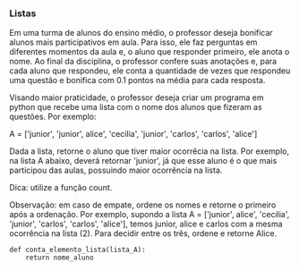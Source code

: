 ### Listas

Em uma turma de alunos do ensino médio, o professor deseja bonificar alunos mais participativos em aula. Para isso, ele faz perguntas em diferentes momentos da aula e, o aluno que responder primeiro, ele anota o nome. Ao final da disciplina, o professor confere suas anotações e, para cada aluno que respondeu, ele conta a quantidade de vezes que respondeu uma questão e bonifica com 0.1 pontos na média para cada resposta.

Visando maior praticidade, o professor deseja criar um programa em python que recebe uma lista com o nome dos alunos que fizeram as questões. Por exemplo:

A = ['junior', 'junior', alice', 'cecilia', 'junior', 'carlos', 'carlos', 'alice']

Dada a lista, retorne o aluno que tiver maior ocorrêcia na lista. Por exemplo, na lista A abaixo, deverá retornar 'junior', já que esse aluno é o que mais participou das aulas, possuindo maior ocorrência na lista. 

Dica: utilize a função count.

Observação: em caso de empate, ordene os nomes e retorne o primeiro após a ordenação. Por exemplo, supondo a lista A =  ['junior', alice', 'cecilia', 'junior', 'carlos', 'carlos', 'alice'], temos junior, alice e carlos com a mesma ocorrência na lista (2). Para decidir entre os três, ordene e retorne Alice.

```
def conta_elemento_lista(lista_A):
    return nome_aluno
```
